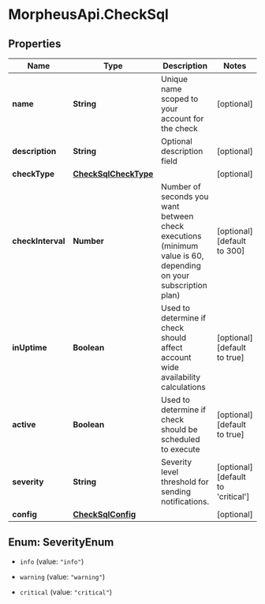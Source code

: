 # MorpheusApi.CheckSql

## Properties

Name | Type | Description | Notes
------------ | ------------- | ------------- | -------------
**name** | **String** | Unique name scoped to your account for the check | [optional] 
**description** | **String** | Optional description field | [optional] 
**checkType** | [**CheckSqlCheckType**](CheckSqlCheckType.md) |  | [optional] 
**checkInterval** | **Number** | Number of seconds you want between check executions (minimum value is 60, depending on your subscription plan) | [optional] [default to 300]
**inUptime** | **Boolean** | Used to determine if check should affect account wide availability calculations | [optional] [default to true]
**active** | **Boolean** | Used to determine if check should be scheduled to execute | [optional] [default to true]
**severity** | **String** | Severity level threshold for sending notifications. | [optional] [default to &#39;critical&#39;]
**config** | [**CheckSqlConfig**](CheckSqlConfig.md) |  | [optional] 



## Enum: SeverityEnum


* `info` (value: `"info"`)

* `warning` (value: `"warning"`)

* `critical` (value: `"critical"`)




